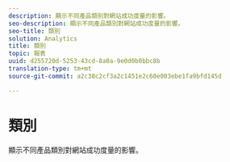 ```yaml
---
description: 顯示不同產品類別對網站成功度量的影響。
seo-description: 顯示不同產品類別對網站成功度量的影響。
seo-title: 類別
solution: Analytics
title: 類別
topic: 報表
uuid: d255720d-5253-43cd-8a0a-9e0d0b0bbc8b
translation-type: tm+mt
source-git-commit: a2c38c2cf3a2c1451e2c60e003ebe1fa9bfd145d

---
```



# 類別

顯示不同產品類別對網站成功度量的影響。

